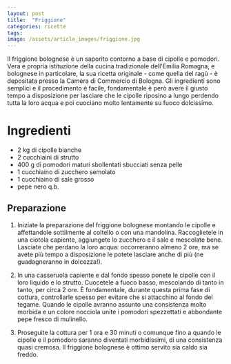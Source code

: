 ```yaml
---
layout: post
title:  "Friggione"
categories: ricette
tags: 
image: /assets/article_images/friggione.jpg
---
```


Il friggione bolognese è un saporito contorno a base di cipolle e pomodori. Vera e propria istituzione della cucina tradizionale dell'Emilia Romagna, e bolognese in particolare, la sua ricetta originale - come quella del ragù - è depositata presso la Camera di Commercio di Bologna. Gli ingredienti sono semplici e il procedimento è facile, fondamentale è però avere il giusto tempo a disposizione per lasciare che le cipolle riposino a lungo perdendo tutta la loro acqua e poi cuociano molto lentamente su fuoco dolcissimo.  


# Ingredienti

* 2 kg di cipolle bianche
* 2 cucchiaini di strutto
* 400 g di pomodori maturi sbollentati sbucciati senza pelle
* 1 cucchiaino di zucchero semolato
* 1 cucchiaino di sale grosso
* pepe nero q.b.




## Preparazione

1. Iniziate la preparazione del friggione bolognese montando le cipolle e affettandole sottilmente al coltello o con una mandolina. Raccoglietele in una ciotola capiente, aggiungete lo zucchero e il sale e mescolate bene. Lasciate che perdano la loro acqua: occorreranno almeno 2 ore, ma se avete più tempo a disposizione le potete lasciare anche di più (ne guadagneranno in dolcezza!).

2. In una casseruola capiente e dal fondo spesso ponete le cipolle con il loro liquido e lo strutto. Cuocetele a fuoco basso, mescolando di tanto in tanto, per circa 2 ore. È fondamentale, durante questa prima fase di cottura, controllarle spesso per evitare che si attacchino al fondo del tegame. Quando le cipolle avranno assunto una consistenza molto morbida e un colore nocciola unite i pomodori spezzettati e abbondante pepe fresco di mulinello.

3. Proseguite la cottura per 1 ora e 30 minuti o comunque fino a quando le cipolle e il pomodoro saranno diventati morbidissimi, di una consistenza quasi cremosa. Il friggione bolognese è ottimo servito sia caldo sia freddo.

